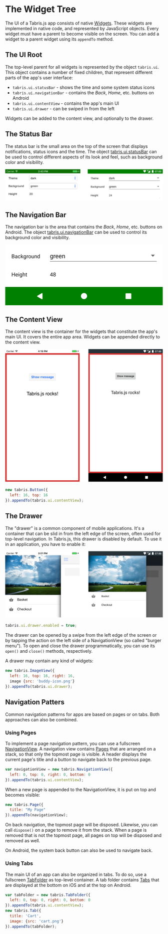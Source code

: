 ---
---
# The Widget Tree

The UI of a Tabris.js app consists of native [Widgets](widget-basics.md). These widgets are implemented in native code, and represented by JavaScript objects. Every widget must have a parent to become visible on the screen. You can add a widget to a parent widget using its `appendTo` method.

## The UI Root

The top-level parent for all widgets is represented by the object `tabris.ui`. This object contains a number of fixed children, that represent different parts of the app's user interface:

- `tabris.ui.statusBar` - shows the time and some system status icons
- `tabris.ui.navigationBar` - contains the *Back*, *Home*, etc. buttons on Android
- `tabris.ui.contentView` - contains the app's main UI
- `tabris.ui.drawer` - can be swiped in from the left

Widgets can be added to the content view, and optionally to the drawer.

## The Status Bar

The status bar is the small area on the top of the screen that displays notifications, status icons and the time. The object [tabris.ui.statusBar](../api/StatusBar.md) can be used to control different aspects of its look and feel, such as background color and visibility.

![StatusBar](img/statusbar.png)

## The Navigation Bar

The navigation bar is the area that contains the *Back*, *Home*, etc. buttons on Android. The object [tabris.ui.navigationBar](../api/NavigationBar.md) can be used to control its background color and visibility.

![NavigationBar](img/navigationbar.png)

## The Content View

The content view is the container for the widgets that constitute the app's main UI. It covers the entire app area. Widgets can be appended directly to the content view.

![ContentView](img/contentview.png)

```js
new tabris.Button({
  left: 16, top: 16
}).appendTo(tabris.ui.contentView);
```

## The Drawer

The "drawer" is a common component of mobile applications. It's a container that can be slid in from the left edge of the screen, often used for top-level navigation. In Tabris.js, this drawer is disabled by default. To use it in an application, you have to enable it:

![Drawer](img/drawer.png)

```js
tabris.ui.drawer.enabled = true;
```

The drawer can be opened by a swipe from the left edge of the screen or by tapping the action on the left side of a NavigationView (so called "burger menu"). To open and close the drawer programmatically, you can use its `open()` and `close()` methods, respectively.

A drawer may contain any kind of widgets:

```js
new tabris.ImageView({
  left: 16, top: 16, right: 16,
  image {src: 'buddy-icon.png'}
}).appendTo(tabris.ui.drawer);
```

## Navigation Patters

Common navigation patterns for apps are based on pages or on tabs. Both approaches can also be combined.

### Using Pages

To implement a page navigation pattern, you can use a fullscreen [NavigationView](api/NavigationView.md). A navigation view contains [Pages](api/Page.md) that are arranged on a stack, so that only the topmost page is visible. A header displays the current page's title and a button to navigate back to the previous page.

```js
var navigationView = new tabris.NavigationView({
  left: 0, top: 0, right: 0, bottom: 0
}).appendTo(tabris.ui.contentView);
```

When a new page is appended to the NavigationView, it is put on top and becomes visible:

```js
new tabris.Page({
  title: "My Page"
}).appendTo(navigationView);
```

On back navigation, the topmost page will be disposed. Likewise, you can call `dispose()` on a page to remove it from the stack. When a page is removed that is not the topmost page, all pages on top will be disposed and removed as well.

On Android, the system back button can also be used to navigate back.

### Using Tabs

The main UI of an app can also be organized in tabs. To do so, use a fullscreen [TabFolder](api/TabFolder.md) as top-level container. A tab folder contains [Tabs](api/Tab.md) that are displayed at the bottom on iOS and at the top on Android.

```js
var tabFolder = new tabris.TabFolder({
  left: 0, top: 0, right: 0, bottom: 0
}).appendTo(tabris.ui.contentView);
new tabris.Tab({
  title: 'Cart',
  image: {src: 'cart.png'}
}).appendTo(tabFolder);
```
